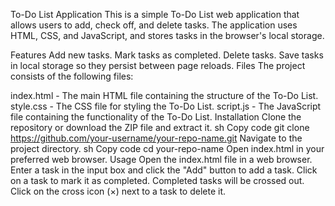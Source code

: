 To-Do List Application
This is a simple To-Do List web application that allows users to add, check off, and delete tasks. The application uses HTML, CSS, and JavaScript, and stores tasks in the browser's local storage.

Features
Add new tasks.
Mark tasks as completed.
Delete tasks.
Save tasks in local storage so they persist between page reloads.
Files
The project consists of the following files:

index.html - The main HTML file containing the structure of the To-Do List.
style.css - The CSS file for styling the To-Do List.
script.js - The JavaScript file containing the functionality of the To-Do List.
Installation
Clone the repository or download the ZIP file and extract it.
sh
Copy code
git clone https://github.com/your-username/your-repo-name.git
Navigate to the project directory.
sh
Copy code
cd your-repo-name
Open index.html in your preferred web browser.
Usage
Open the index.html file in a web browser.
Enter a task in the input box and click the "Add" button to add a task.
Click on a task to mark it as completed. Completed tasks will be crossed out.
Click on the cross icon (×) next to a task to delete it.

